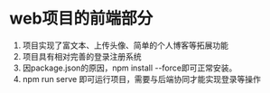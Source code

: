 # web项目的前端部分
1. 项目实现了富文本、上传头像、简单的个人博客等拓展功能
2. 项目具有相对完善的登录注册系统
3. 因package.json的原因，npm install --force即可正常安装。
4. npm run serve 即可运行项目，需要与后端协同才能实现登录等操作
